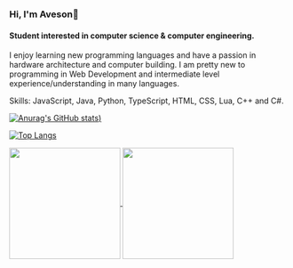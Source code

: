 ### Hi, I'm Aveson👋
#### Student interested in computer science & computer engineering.

I enjoy learning new programming languages and have a passion in hardware architecture and computer building. I am pretty new to programming in Web Development and intermediate level experience/understanding in many languages.

Skills: JavaScript, Java, Python, TypeScript, HTML, CSS, Lua, C++ and C#. 

[![Anurag's GitHub stats](https://github-readme-stats.vercel.app/api?username=AvesonThyBot&theme=darcula&layout=donut))](https://github.com/anuraghazra/github-readme-stats)


[![Top Langs](https://github-readme-stats.vercel.app/api/top-langs/?username=AvesonThyBot)](https://github.com/anuraghazra/github-readme-stats)


<a href="https://github-readme-stats.vercel.app/api?username=AvesonThyBot&theme=darcula&layout=donut)">
  <img height=200 align="center" src="https://github-readme-stats.vercel.app/api?username=anuraghazra" />
</a>
<a href="https://github-readme-stats.vercel.app/api/top-langs/?username=AvesonThyBot#">
  <img height=200 align="center" src="https://github-readme-stats.vercel.app/api/top-langs?username=anuraghazra&layout=compact&langs_count=8&card_width=320" />
</a>
